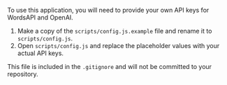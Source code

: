 To use this application, you will need to provide your own API keys for WordsAPI and OpenAI.

1.  Make a copy of the `scripts/config.js.example` file and rename it to `scripts/config.js`.
2.  Open `scripts/config.js` and replace the placeholder values with your actual API keys.

This file is included in the `.gitignore` and will not be committed to your repository.